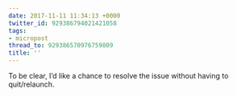 ```yaml
---
date: 2017-11-11 11:34:13 +0000
twitter_id: 929386794021421058
tags:
- micropost
thread_to: 929386570976759809
title: ''
---
```


To be clear, I’d like a chance to resolve the issue without having to quit/relaunch.
